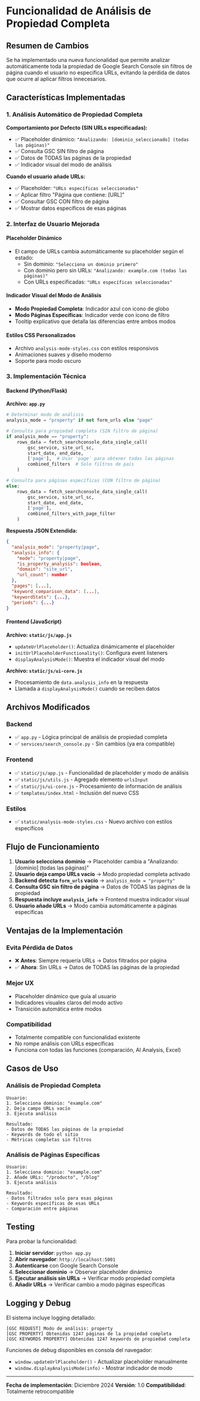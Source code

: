 # Funcionalidad de Análisis de Propiedad Completa

## Resumen de Cambios

Se ha implementado una nueva funcionalidad que permite analizar automáticamente toda la propiedad de Google Search Console sin filtros de página cuando el usuario no especifica URLs, evitando la pérdida de datos que ocurre al aplicar filtros innecesarios.

## Características Implementadas

### 1. Análisis Automático de Propiedad Completa

**Comportamiento por Defecto (SIN URLs especificadas):**
- ✅ Placeholder dinámico: `"Analizando: [dominio_seleccionado] (todas las páginas)"`
- ✅ Consulta GSC SIN filtro de página 
- ✅ Datos de TODAS las páginas de la propiedad
- ✅ Indicador visual del modo de análisis

**Cuando el usuario añade URLs:**
- ✅ Placeholder: `"URLs específicas seleccionadas"`
- ✅ Aplicar filtro "Página que contiene: [URL]"
- ✅ Consultar GSC CON filtro de página
- ✅ Mostrar datos específicos de esas páginas

### 2. Interfaz de Usuario Mejorada

#### Placeholder Dinámico
- El campo de URLs cambia automáticamente su placeholder según el estado:
  - Sin dominio: `"Selecciona un dominio primero"`
  - Con dominio pero sin URLs: `"Analizando: example.com (todas las páginas)"`
  - Con URLs especificadas: `"URLs específicas seleccionadas"`

#### Indicador Visual del Modo de Análisis
- **Modo Propiedad Completa**: Indicador azul con icono de globo
- **Modo Páginas Específicas**: Indicador verde con icono de filtro
- Tooltip explicativo que detalla las diferencias entre ambos modos

#### Estilos CSS Personalizados
- Archivo `analysis-mode-styles.css` con estilos responsivos
- Animaciones suaves y diseño moderno
- Soporte para modo oscuro

### 3. Implementación Técnica

#### Backend (Python/Flask)

**Archivo: `app.py`**
```python
# Determinar modo de análisis
analysis_mode = "property" if not form_urls else "page"

# Consulta para propiedad completa (SIN filtro de página)
if analysis_mode == "property":
    rows_data = fetch_searchconsole_data_single_call(
        gsc_service, site_url_sc, 
        start_date, end_date, 
        ['page'],  # Usar 'page' para obtener todas las páginas
        combined_filters  # Solo filtros de país
    )

# Consulta para páginas específicas (CON filtro de página)
else:
    rows_data = fetch_searchconsole_data_single_call(
        gsc_service, site_url_sc, 
        start_date, end_date, 
        ['page'], 
        combined_filters_with_page_filter
    )
```

**Respuesta JSON Extendida:**
```json
{
  "analysis_mode": "property|page",
  "analysis_info": {
    "mode": "property|page",
    "is_property_analysis": boolean,
    "domain": "site_url",
    "url_count": number
  },
  "pages": [...],
  "keyword_comparison_data": [...],
  "keywordStats": {...},
  "periods": {...}
}
```

#### Frontend (JavaScript)

**Archivo: `static/js/app.js`**
- `updateUrlPlaceholder()`: Actualiza dinámicamente el placeholder
- `initUrlPlaceholderFunctionality()`: Configura event listeners
- `displayAnalysisMode()`: Muestra el indicador visual del modo

**Archivo: `static/js/ui-core.js`**
- Procesamiento de `data.analysis_info` en la respuesta
- Llamada a `displayAnalysisMode()` cuando se reciben datos

## Archivos Modificados

### Backend
- ✅ `app.py` - Lógica principal de análisis de propiedad completa
- ✅ `services/search_console.py` - Sin cambios (ya era compatible)

### Frontend
- ✅ `static/js/app.js` - Funcionalidad de placeholder y modo de análisis
- ✅ `static/js/utils.js` - Agregado elemento `urlsInput`
- ✅ `static/js/ui-core.js` - Procesamiento de información de análisis
- ✅ `templates/index.html` - Inclusión del nuevo CSS

### Estilos
- ✅ `static/analysis-mode-styles.css` - Nuevo archivo con estilos específicos

## Flujo de Funcionamiento

1. **Usuario selecciona dominio** → Placeholder cambia a "Analizando: [dominio] (todas las páginas)"
2. **Usuario deja campo URLs vacío** → Modo propiedad completa activado
3. **Backend detecta `form_urls` vacío** → `analysis_mode = "property"`
4. **Consulta GSC sin filtro de página** → Datos de TODAS las páginas de la propiedad
5. **Respuesta incluye `analysis_info`** → Frontend muestra indicador visual
6. **Usuario añade URLs** → Modo cambia automáticamente a páginas específicas

## Ventajas de la Implementación

### Evita Pérdida de Datos
- ❌ **Antes**: Siempre requería URLs → Datos filtrados por página
- ✅ **Ahora**: Sin URLs → Datos de TODAS las páginas de la propiedad

### Mejor UX
- Placeholder dinámico que guía al usuario
- Indicadores visuales claros del modo activo
- Transición automática entre modos

### Compatibilidad
- Totalmente compatible con funcionalidad existente
- No rompe análisis con URLs específicas
- Funciona con todas las funciones (comparación, AI Analysis, Excel)

## Casos de Uso

### Análisis de Propiedad Completa
```
Usuario:
1. Selecciona dominio: "example.com"
2. Deja campo URLs vacío
3. Ejecuta análisis

Resultado:
- Datos de TODAS las páginas de la propiedad
- Keywords de todo el sitio
- Métricas completas sin filtros
```

### Análisis de Páginas Específicas
```
Usuario:
1. Selecciona dominio: "example.com"
2. Añade URLs: "/producto", "/blog"
3. Ejecuta análisis

Resultado:
- Datos filtrados solo para esas páginas
- Keywords específicas de esas URLs
- Comparación entre páginas
```

## Testing

Para probar la funcionalidad:

1. **Iniciar servidor**: `python app.py`
2. **Abrir navegador**: `http://localhost:5001`
3. **Autenticarse** con Google Search Console
4. **Seleccionar dominio** → Observar placeholder dinámico
5. **Ejecutar análisis sin URLs** → Verificar modo propiedad completa
6. **Añadir URLs** → Verificar cambio a modo páginas específicas

## Logging y Debug

El sistema incluye logging detallado:

```
[GSC REQUEST] Modo de análisis: property
[GSC PROPERTY] Obtenidas 1247 páginas de la propiedad completa
[GSC KEYWORDS PROPERTY] Obtenidas 1247 keywords de propiedad completa
```

Funciones de debug disponibles en consola del navegador:
- `window.updateUrlPlaceholder()` - Actualizar placeholder manualmente
- `window.displayAnalysisMode(info)` - Mostrar indicador de modo

---

**Fecha de implementación**: Diciembre 2024
**Versión**: 1.0
**Compatibilidad**: Totalmente retrocompatible 